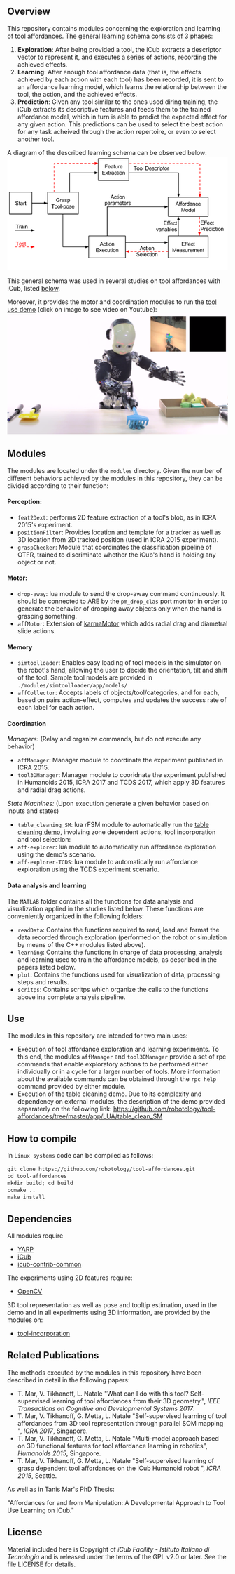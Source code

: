## Overview
This repository contains modules concerning the exploration and learning of tool affordances. 
The general learning schema consists of 3 phases: 
1. **Exploration**: After being provided a tool, the iCub extracts a descriptor vector to represent it, and executes a series of actions, recording the achieved effects. 
2. **Learning**: After enough tool affordance data (that is, the effects achieved by each action with each tool) has been recorded, it is sent to an affordance learning model, which learns the relationship between the tool, the action, and the achieved effects. 
3. **Prediction**: Given any tool similar to the ones used diring training, the iCub extracts its descriptive features and feeds them to the trained affordance model, which in turn is able to predict the expected effect for any given action. This predictions can be used to select the best action for any task acheived through the action repertoire, or even to select another tool. 

A diagram of the described learning schema can be observed below:
![learnSchema](/toolAffCycle_noToolSel.png)

This general schema was used in several studies on tool affordances with iCub, listed [below](#related-publications).

Moreover, it provides the motor and coordination modules to run the [tool use demo](https://github.com/robotology/tool-affordances/tree/master/app/LUA/table_clean_SM) (click on image to see video on Youtube):
[![tool use demo video](/tool_use_vidprof.png)](https://www.youtube.com/watch?v=2Jmm4zel134)

## Modules
The modules are located under the `modules` directory. Given the number of different behaviors achieved by the modules in this repository, they can be divided according to their function:

#### Perception:
* `feat2Dext`: performs 2D feature extraction of a tool's blob, as in ICRA 2015's experiment.
* `positionFilter`: Provides location and template for a tracker as well as 3D location from 2D tracked position (used in ICRA 2015 experiment). 
 * `graspChecker`:  Module that coordinates the classification pipeline of OTFR, trained to discriminate whether the iCub's hand is holding any object or not.

#### Motor:
* `drop-away`: lua module to send the drop-away command continuously. It should be connected to ARE by the `pm_drop_clas` port monitor in order to generate the behavior of dropping away objects only when the hand is grasping something. 
 * `affMotor`: Extension of [karmaMotor](https://github.com/robotology/karma) which adds radial drag and diametral slide actions.
  
#### Memory
 * `simtoolloader`: Enables easy loading of tool models in the simulator on the robot's hand, allowing the user to decide the orientation, tilt and shift of the tool. Sample tool models are provided in `./modules/simtoolloader/app/models/`
 * `affCollector`: Accepts labels of objects/tool/categories, and for each, based on pairs action-effect, computes and updates the success rate of each label for each action.

#### Coordination
*Managers:*
(Relay and organize commands, but do not execute any behavior)
* `affManager`: Manager module to coordinate the experiment published in ICRA 2015.
* `tool3DManager`: Manager module to cooridnate the experiment published in Humanoids 2015, ICRA 2017 and TCDS 2017, which apply 3D features and radial drag actions.

*State Machines:*
(Upon execution generate a given behavior based on inputs and states)
* `table_cleaning_SM`: lua rFSM module to automatically run the [table cleaning demo](https://github.com/robotology/tool-affordances/tree/master/app/LUA/table_clean_SM), involving zone dependent actions, tool incorporation and tool selection:
* `aff-explorer`: lua module to automatically run affordance exploration using the demo's scenario.
* `aff-explorer-TCDS`: lua module to automatically run affordance exploration using the TCDS experiment scenario. 

#### Data analysis and learning
The `MATLAB` folder contains all the functions for data analysis and visualization applied in the studies listed below. These functions are conveniently organized in the following folders:
 * `readData`: Contains the functions required to read, load and format the data recorded through exploration (performed on the robot or simulation by means of the C++ modules listed above).
 * `learning`: Contains the functions in charge of data processing, analysis and learning used to train the affordance models, as described in the papers listed below. 
 * `plot`: Contains the functions used for visualization of data, processing steps and results.
 * `scritps`: Contains scritps which organize the calls to the functions above ina complete analysis pipeline. 


## Use
The modules in this repository are intended for two main uses:
* Execution of tool affordance exploration and learning experiments. To this end, the modules `affManager` and `tool3DManager` provide a set of rpc commands that enable exploratory actions to be performed either individually or in a cycle for a larger number of tools. More information about the available commands can be obtained through the `rpc help` command provided by either module. 
* Execution of the table cleaning demo. Due to its complexity and dependency on external modules, the description of the demo provided separaterly on the following link: https://github.com/robotology/tool-affordances/tree/master/app/LUA/table_clean_SM

## How to compile
In `Linux systems` code can be compiled as follows:
```
git clone https://github.com/robotology/tool-affordances.git
cd tool-affordances
mkdir build; cd build
ccmake ..
make install
```

## Dependencies
All modules require
- [YARP](https://github.com/robotology/yarp)
- [iCub](https://github.com/robotology/icub-main)
- [icub-contrib-common](https://github.com/robotology/icub-contrib-common)

The experiments using 2D features require:
- [OpenCV](http://opencv.org/)

3D tool representation as well as pose and tooltip estimation, used in the demo and in all experiments using 3D information, are provided by the modules on: 
- [tool-incorporation](https://github.com/robotology/tool-incorporation)

## Related Publications
The methods executed by the modules in this repository have been described in detail in the following papers:

- T. Mar, V. Tikhanoff, L. Natale "What can I do with this tool? Self-supervised learning of tool affordances from their 3D geometry.", _IEEE Transactions on Cognitive and Developmental Systems 2017_. 
- T. Mar, V. Tikhanoff, G. Metta, L. Natale "Self-supervised learning of tool affordances from 3D tool representation through parallel SOM mapping ", _ICRA 2017_, Singapore. 
- T. Mar, V. Tikhanoff, G. Metta, L. Natale "Multi-model approach based on 3D functional features for tool affordance learning in robotics", _Humanoids 2015_, Singapore. 
- T. Mar, V. Tikhanoff, G. Metta, L. Natale "Self-supervised learning of grasp dependent tool affordances on the iCub Humanoid robot ", _ICRA 2015_, Seattle. 

As well as in Tanis Mar's PhD Thesis: 

"Affordances for and from Manipulation: A Developmental Approach to Tool Use Learning on iCub."

## License
Material included here is Copyright of _iCub Facility - Istituto Italiano di Tecnologia_
and is released under the terms of the GPL v2.0 or later. See the file LICENSE for details.
